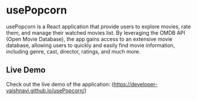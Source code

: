 # usePopcorn

usePopcorn is a React application that provide users to explore movies, rate them, and manage their watched movies list. By leveraging the OMDB API (Open Movie Database), the app gains access to an extensive movie database, allowing users to quickly and easily find movie information, including genre, cast, director, ratings, and much more.

## Live Demo

Check out the live demo of the application: (https://developer-vaishnavi.github.io/usePopcorn/)


